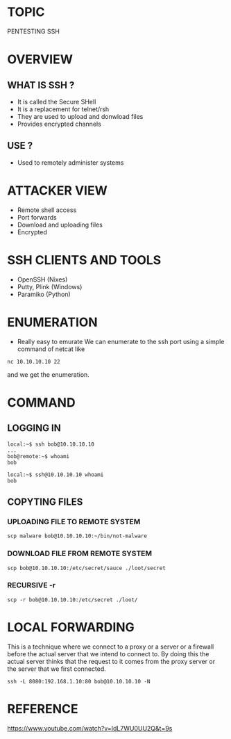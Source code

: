 # TOPIC
PENTESTING SSH

# OVERVIEW
## WHAT IS SSH ?
- It is called the Secure SHell
- It is a replacement for telnet/rsh
- They are used to upload and donwload files
- Provides encrypted channels

## USE ?
- Used to remotely administer systems

# ATTACKER VIEW
- Remote shell access
- Port forwards
- Download and uploading files
- Encrypted

# SSH CLIENTS AND TOOLS
- OpenSSH (Nixes)
- Putty, Plink (Windows)
- Paramiko (Python)

# ENUMERATION
- Really easy to emurate
We can enumerate to the ssh port using a simple command of netcat like
```
nc 10.10.10.10 22
```
and we get the enumeration.

# COMMAND

## LOGGING IN
```
local:~$ ssh bob@10.10.10.10
...
bob@remote:~$ whoami
bob

local:~$ ssh@10.10.10.10 whoami
bob
```

## COPYTING FILES
### UPLOADING FILE TO REMOTE SYSTEM
```
scp malware bob@10.10.10.10:~/bin/not-malware

```
### DOWNLOAD FILE FROM REMOTE SYSTEM
```
scp bob@10.10.10.10:/etc/secret/sauce ./loot/secret
```

### RECURSIVE -r
```
scp -r bob@10.10.10.10:/etc/secret ./loot/
```

# LOCAL FORWARDING
This is a technique where we connect to a proxy or a server or a firewall before the actual server that we intend to connect to.
By doing this the actual server thinks that the request to it comes from the proxy server or the server that we first connected.

```
ssh -L 8080:192.168.1.10:80 bob@10.10.10.10 -N
```


# REFERENCE
https://www.youtube.com/watch?v=IdL7WU0UU2Q&t=9s
